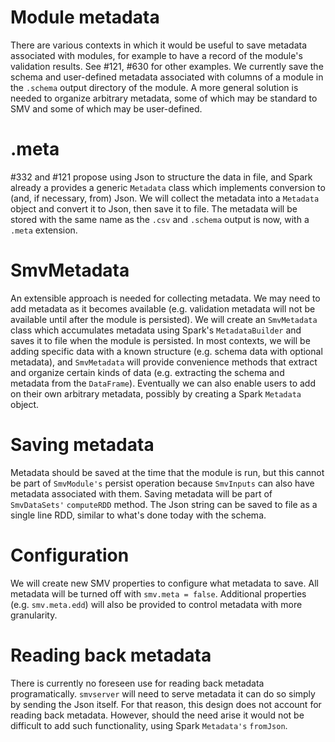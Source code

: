 # Module metadata

There are various contexts in which it would be useful to save metadata associated with modules, for example to have a record of the module's validation results. See #121, #630 for other examples. We currently save the schema and user-defined metadata associated with columns of a module in the `.schema` output directory of the module. A more general solution is needed to organize arbitrary metadata, some of which may be standard to SMV and some of which may be user-defined.

# .meta
 #332 and #121 propose using Json to structure the data in file, and Spark already a provides a generic `Metadata` class which implements conversion to (and, if necessary, from) Json. We will collect the metadata into a `Metadata` object and convert it to Json, then save it to file. The metadata will be stored with the same name as the `.csv` and `.schema` output is now, with a `.meta` extension. 

# SmvMetadata

An extensible approach is needed for collecting metadata. We may need to add metadata as it becomes available (e.g. validation metadata will not be available until after the module is persisted). We will create an `SmvMetadata` class which accumulates metadata using Spark's `MetadataBuilder` and saves it to file when the module is persisted. In most contexts, we will be adding specific data with a known structure (e.g. schema data with optional metadata), and `SmvMetadata` will provide convenience methods that extract and organize certain kinds of data (e.g. extracting the schema and metadata from the `DataFrame`). Eventually we can also enable users to add on their own arbitrary metadata, possibly by creating a Spark `Metadata` object.

# Saving metadata

Metadata should be saved at the time that the module is run, but this cannot be part of `SmvModule's` persist operation because `SmvInputs` can also have metadata associated with them. Saving metadata will be part of `SmvDataSets'` `computeRDD` method. The Json string can be saved to file as a single line RDD, similar to what's done today with the schema.

# Configuration

We will create new SMV properties to configure what metadata to save. All metadata will be turned off with `smv.meta = false`. Additional properties (e.g. `smv.meta.edd`) will also be provided to control metadata with more granularity.

# Reading back metadata

There is currently no foreseen use for reading back metadata programatically. `smvserver` will need to serve metadata it can do so simply by sending the Json itself. For that reason, this design does not account for reading back metadata. However, should the need arise it would not be difficult to add such functionality, using Spark `Metadata's` `fromJson`.
